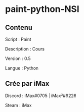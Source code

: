# paint-python-NSI
 
## Contenu

 Script : Paint

 Description : Cours
 
 Version  : 0.5
 
 Langue   : Python

## Crée par iMax 
 Discord : iMax#0705 | iMax²#9226
 
 Steam : iMax
